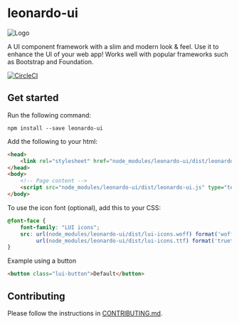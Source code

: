 # leonardo-ui

![Logo](docs/src/img/logo.png?raw=true)

A UI component framework with a slim and modern look & feel. Use it to enhance the UI of your web app! Works well with popular frameworks such as Bootstrap and Foundation.

[![CircleCI](https://circleci.com/gh/qlik-oss/leonardo-ui/tree/master.svg?style=shield)](https://circleci.com/gh/qlik-oss/leonardo-ui/tree/master)

## Get started

Run the following command:

```shell
npm install --save leonardo-ui
```

Add the following to your html:

```html
<head>
	<link rel="stylesheet" href="node_modules/leonardo-ui/dist/leonardo-ui.css" type="text/css"/>
</head>
<body>
	<!-- Page content -->
	<script src="node_modules/leonardo-ui/dist/leonardo-ui.js" type="text/javascript"></script>
</body>
```

To use the icon font (optional), add this to your CSS:

```css
@font-face {
	font-family: "LUI icons";
    src: url(node_modules/leonardo-ui/dist/lui-icons.woff) format('woff'),
         url(node_modules/leonardo-ui/dist/lui-icons.ttf) format('truetype');
}
```

Example using a button

```html
<button class="lui-button">Default</button>
```

## Contributing

Please follow the instructions in [CONTRIBUTING.md](.github/CONTRIBUTING.md).
